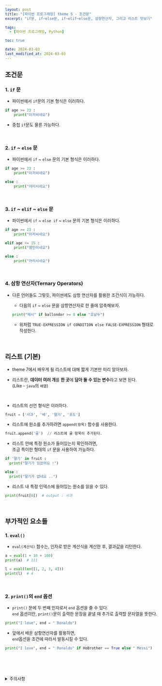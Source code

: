 ```yaml
---
layout: post
title: "[파이썬 프로그래밍] theme 5 - 조건문"
excerpt: "if문, if~else문, if~elif~else문, 삼항연산자, 그리고 리스트 맛보기"

tags:
  - [파이썬 프로그래밍, Python]

toc: true

date: 2024-03-03
last_modified_at: 2024-03-03
---
```

## 조건문
### 1. `if` 문
- 파이썬에서 `if`문의 기본 형식은 이러하다.  

```python
if age >= 23 :
    print("아저씨네요")
```

- 중첩 `if`문도 물론 가능하다.

<br>

### 2. `if` ~ `else` 문
- 파이썬에서 `if` ~ `else` 문의 기본 형식은 이러하다.  

```python
if age >= 23 : 
    print("아저씨네요")

else :
    print("어리시네요")
```

<br>

### 3. `if` ~ `elif` ~ `else` 문
- 파이썬에서 `if` ~ `else if` ~ `else` 문의 기본 형식은 이러하다.  

```python
if age >= 23 : 
    print("아저씨네요")

elif age <= 15 :
    print("잼민이네요")

else :
    print("어리시네요")
```

<br>

### 4. 삼항 연산자(Ternary Operators)
- 다른 언어들도 그렇듯, 파이썬에도 삼항 연산자를 활용한 조건식이 가능하다.  

  - 다음의 `if` ~ `else` 문을 삼항연산자로 한 줄에 압축해보자.  

  ```python
  print("메시" if ballondor >= 8 else "호날두")
  ```

  - 위처럼 `TRUE-EXPRESSION if CONDITION else FALSE-EXPRESSION` 형태로 작성한다.  

<br>

## 리스트 (기본)
- theme 7에서 배우게 될 리스트에 대해 짧게 기본만 미리 알아보자.  

- 리스트란, **데이터 여러 개**를 **한 곳**에 **담아 둘 수 있는 변수**라고 보면 된다.  
(Like - `java`의 `배열`)  
<br>

  - 리스트의 선언 형식은 이러하다.

  ```python
  fruit = ['사과', '배', '딸기', '포도']
  ```

  - 리스트에 원소를 추가하려면 `append(항목)` 함수를 사용한다.  

  ```python
  fruit.append('귤')  // 리스트에 귤 항목이 추가된다.
  ```

  - 리스트 안에 특정 원소가 들어있는지 확인하려면,  
  조금 특이한 형태의 `if` 문을 사용하여 가능하다.  

  ```python
  if '딸기' in fruit :
    print("딸기가 있었어요 !")
  
  else :
    print("딸기가 없네요 ..")
  ```

  - 리스트 내 특정 인덱스에 들어있는 원소를 읽을 수 있다.  

  ```python
  print(fruit[0])  # output : 사과
  ```  

  <br>

## 부가적인 요소들
### 1. `eval()`
- `eval(계산식)` 함수는, 인자로 받은 계산식을 계산한 후, 결과값을 리턴한다.  

```python
a = eval(1 + 10 + 100)
print(a)  # 111

l = eval(len([1, 2, 3, 4]))
print(l)  # 4
```

<br>

### 2. `print()`의 `end` 옵션
- `print()` 문에 두 번째 인자로서 `end` 옵션을 줄 수 있다.  
`end` 옵션이란, `print()`문이 출력한 문장을 끝낼 때 추가로 출력할 문자열을 뜻한다.  

```python
print("I love", end = " Ronaldo")
```

- 앞에서 배운 삼항연산자를 활용하면,  
`end`옵션을 조건에 따라서 발동시킬 수 있다.  

```python
print("I love", end = " Ronaldo" if HoBrother == True else " Messi")
```

<br>
<br>
<br>
<br>
<details>
<summary>주의사항</summary>
<div markdown="1">

이 포스팅은 강원대학교 이헌길 교수님의 파이썬 프로그래밍 수업을 들으며 내용을 정리 한 것입니다.  
수업 내용에 대한 저작권은 교수님께 있으니,  
다른 곳으로의 무분별한 내용 복사를 자제해 주세요.

</div>
</details> 